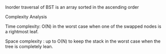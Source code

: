  Inorder traversal of BST is an array sorted in the ascending order
 
Complexity Analysis

Time complexity: O(N) in the worst case when one of the swapped nodes is a rightmost leaf.

Space complexity : up to O(N) to keep the stack in the worst case when the tree is completely lean.
